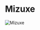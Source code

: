 # Mizuxe
![Mizuxe](https://user-images.githubusercontent.com/56197895/71833124-88887400-30d6-11ea-97b2-3fe69c537fb9.jpg)
